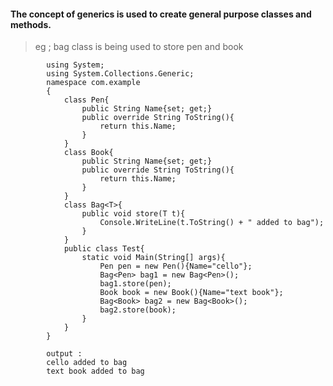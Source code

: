 #### The concept of generics is used to create general purpose classes and methods.


> eg ; bag class is being used to store pen and book

            using System;  
            using System.Collections.Generic;
            namespace com.example  
            {   
                class Pen{
                    public String Name{set; get;}
                    public override String ToString(){                
                        return this.Name;
                    }
                }
                class Book{
                    public String Name{set; get;}
                    public override String ToString(){
                        return this.Name;
                    }
                }
                class Bag<T>{
                    public void store(T t){
                        Console.WriteLine(t.ToString() + " added to bag");
                    }
                }                                
                public class Test{            
                    static void Main(String[] args){
                        Pen pen = new Pen(){Name="cello"};                
                        Bag<Pen> bag1 = new Bag<Pen>();
                        bag1.store(pen);
                        Book book = new Book(){Name="text book"};
                        Bag<Book> bag2 = new Bag<Book>();
                        bag2.store(book);        
                    }
                }     
            }             
            
            output : 
            cello added to bag
            text book added to bag
